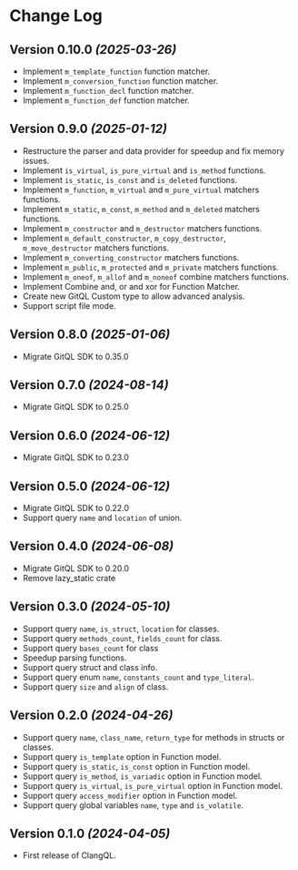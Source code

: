 Change Log
==========

Version 0.10.0 *(2025-03-26)*
-----------------------------

- Implement `m_template_function` function matcher.
- Implement `m_conversion_function` function matcher.
- Implement `m_function_decl` function matcher.
- Implement `m_function_def` function matcher.

Version 0.9.0 *(2025-01-12)*
-----------------------------

- Restructure the parser and data provider for speedup and fix memory issues.
- Implement `is_virtual`, `is_pure_virtual` and `is_method` functions.
- Implement `is_static`, `is_const` and `is_deleted` functions.
- Implement `m_function`, `m_virtual` and `m_pure_virtual` matchers functions.
- Implement `m_static`, `m_const`, `m_method` and `m_deleted` matchers functions.
- Implement `m_constructor` and `m_destructor` matchers functions.
- Implement `m_default_constructor`, `m_copy_destructor`, `m_move_destructor` matchers functions.
- Implement `m_converting_constructor` matchers functions.
- Implement `m_public`, `m_protected` and `m_private` matchers functions.
- Implement `m_oneof`, `m_allof` and `m_noneof` combine matchers functions.
- Implement Combine and, or and xor for Function Matcher.
- Create new GitQL Custom type to allow advanced analysis.
- Support script file mode.

Version 0.8.0 *(2025-01-06)*
-----------------------------

* Migrate GitQL SDK to 0.35.0

Version 0.7.0 *(2024-08-14)*
-----------------------------

* Migrate GitQL SDK to 0.25.0

Version 0.6.0 *(2024-06-12)*
-----------------------------

* Migrate GitQL SDK to 0.23.0

Version 0.5.0 *(2024-06-12)*
-----------------------------

* Migrate GitQL SDK to 0.22.0
* Support query `name` and `location` of union.

Version 0.4.0 *(2024-06-08)*
-----------------------------

* Migrate GitQL SDK to 0.20.0
* Remove lazy_static crate

Version 0.3.0 *(2024-05-10)*
-----------------------------

* Support query `name`, `is_struct`, `location` for classes.
* Support query `methods_count`, `fields_count` for class.
* Support query `bases_count` for class
* Speedup parsing functions.
* Support query struct and class info.
* Support query enum `name`, `constants_count` and `type_literal`.
* Support query `size` and `align` of class.

Version 0.2.0 *(2024-04-26)*
-----------------------------

* Support query `name`, `class_name`, `return_type` for methods in structs or classes.
* Support query `is_template` option in Function model.
* Support query `is_static`, `is_const` option in Function model.
* Support query `is_method`, `is_variadic` option in Function model.
* Support query `is_virtual`, `is_pure_virtual` option in Function model.
* Support query `access_modifier` option in Function model.
* Support query global variables `name`, `type` and `is_volatile`.

Version 0.1.0 *(2024-04-05)*
-----------------------------

* First release of ClangQL.
